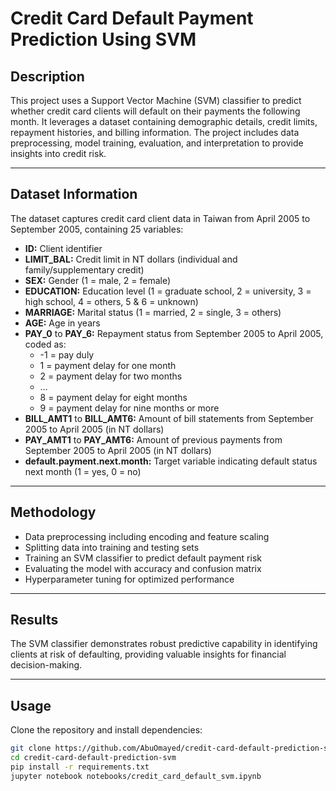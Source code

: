 # Credit Card Default Payment Prediction Using SVM

## Description
This project uses a Support Vector Machine (SVM) classifier to predict whether credit card clients will default on their payments the following month. It leverages a dataset containing demographic details, credit limits, repayment histories, and billing information. The project includes data preprocessing, model training, evaluation, and interpretation to provide insights into credit risk.

---

## Dataset Information

The dataset captures credit card client data in Taiwan from April 2005 to September 2005, containing 25 variables:

- **ID:** Client identifier  
- **LIMIT_BAL:** Credit limit in NT dollars (individual and family/supplementary credit)  
- **SEX:** Gender (1 = male, 2 = female)  
- **EDUCATION:** Education level (1 = graduate school, 2 = university, 3 = high school, 4 = others, 5 & 6 = unknown)  
- **MARRIAGE:** Marital status (1 = married, 2 = single, 3 = others)  
- **AGE:** Age in years  
- **PAY_0** to **PAY_6:** Repayment status from September 2005 to April 2005, coded as:  
  - -1 = pay duly  
  - 1 = payment delay for one month  
  - 2 = payment delay for two months  
  - …  
  - 8 = payment delay for eight months  
  - 9 = payment delay for nine months or more  
- **BILL_AMT1** to **BILL_AMT6:** Amount of bill statements from September 2005 to April 2005 (in NT dollars)  
- **PAY_AMT1** to **PAY_AMT6:** Amount of previous payments from September 2005 to April 2005 (in NT dollars)  
- **default.payment.next.month:** Target variable indicating default status next month (1 = yes, 0 = no)

---

## Methodology
- Data preprocessing including encoding and feature scaling  
- Splitting data into training and testing sets  
- Training an SVM classifier to predict default payment risk  
- Evaluating the model with accuracy and confusion matrix  
- Hyperparameter tuning for optimized performance

---

## Results
The SVM classifier demonstrates robust predictive capability in identifying clients at risk of defaulting, providing valuable insights for financial decision-making.

---

## Usage

Clone the repository and install dependencies:

```bash
git clone https://github.com/AbuOmayed/credit-card-default-prediction-svm.git
cd credit-card-default-prediction-svm
pip install -r requirements.txt
jupyter notebook notebooks/credit_card_default_svm.ipynb
